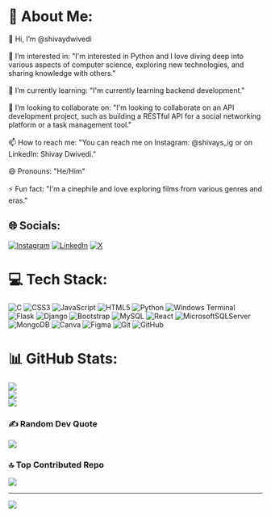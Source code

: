 # 💫 About Me:
👋 Hi, I’m @shivaydwivedi<br><br>👀 I’m interested in: "I'm interested in Python and I love diving deep into various aspects of computer science, exploring new technologies, and sharing knowledge with others."<br><br>🌱 I’m currently learning: "I'm currently learning backend development."<br><br>💞️ I’m looking to collaborate on: "I'm looking to collaborate on an API development project, such as building a RESTful API for a social networking platform or a task management tool."<br><br>📫 How to reach me: "You can reach me on Instagram: @shivays_ig or on LinkedIn: Shivay Dwivedi."<br><br>😄 Pronouns: "He/Him"<br><br>⚡ Fun fact: "I'm a cinephile and love exploring films from various genres and eras."


## 🌐 Socials:
[![Instagram](https://img.shields.io/badge/Instagram-%23E4405F.svg?logo=Instagram&logoColor=white)](https://instagram.com/https://www.instagram.com/shivays_ig/) [![LinkedIn](https://img.shields.io/badge/LinkedIn-%230077B5.svg?logo=linkedin&logoColor=white)](https://linkedin.com/in/https://www.linkedin.com/in/shivay-dwivedi-54785b304/) [![X](https://img.shields.io/badge/X-black.svg?logo=X&logoColor=white)](https://x.com/https://x.com/polymath1510) 

# 💻 Tech Stack:
![C](https://img.shields.io/badge/c-%2300599C.svg?style=for-the-badge&logo=c&logoColor=white) ![CSS3](https://img.shields.io/badge/css3-%231572B6.svg?style=for-the-badge&logo=css3&logoColor=white) ![JavaScript](https://img.shields.io/badge/javascript-%23323330.svg?style=for-the-badge&logo=javascript&logoColor=%23F7DF1E) ![HTML5](https://img.shields.io/badge/html5-%23E34F26.svg?style=for-the-badge&logo=html5&logoColor=white) ![Python](https://img.shields.io/badge/python-3670A0?style=for-the-badge&logo=python&logoColor=ffdd54) ![Windows Terminal](https://img.shields.io/badge/Windows%20Terminal-%234D4D4D.svg?style=for-the-badge&logo=windows-terminal&logoColor=white) ![Flask](https://img.shields.io/badge/flask-%23000.svg?style=for-the-badge&logo=flask&logoColor=white) ![Django](https://img.shields.io/badge/django-%23092E20.svg?style=for-the-badge&logo=django&logoColor=white) ![Bootstrap](https://img.shields.io/badge/bootstrap-%238511FA.svg?style=for-the-badge&logo=bootstrap&logoColor=white) ![MySQL](https://img.shields.io/badge/mysql-4479A1.svg?style=for-the-badge&logo=mysql&logoColor=white) ![React](https://img.shields.io/badge/react-%2320232a.svg?style=for-the-badge&logo=react&logoColor=%2361DAFB) ![MicrosoftSQLServer](https://img.shields.io/badge/Microsoft%20SQL%20Server-CC2927?style=for-the-badge&logo=microsoft%20sql%20server&logoColor=white) ![MongoDB](https://img.shields.io/badge/MongoDB-%234ea94b.svg?style=for-the-badge&logo=mongodb&logoColor=white) ![Canva](https://img.shields.io/badge/Canva-%2300C4CC.svg?style=for-the-badge&logo=Canva&logoColor=white) ![Figma](https://img.shields.io/badge/figma-%23F24E1E.svg?style=for-the-badge&logo=figma&logoColor=white) ![Git](https://img.shields.io/badge/git-%23F05033.svg?style=for-the-badge&logo=git&logoColor=white) ![GitHub](https://img.shields.io/badge/github-%23121011.svg?style=for-the-badge&logo=github&logoColor=white)
# 📊 GitHub Stats:
![](https://github-readme-stats.vercel.app/api?username=shivaydwivedi&theme=merko&hide_border=false&include_all_commits=false&count_private=false)<br/>
![](https://github-readme-streak-stats.herokuapp.com/?user=shivaydwivedi&theme=merko&hide_border=false)<br/>
![](https://github-readme-stats.vercel.app/api/top-langs/?username=shivaydwivedi&theme=merko&hide_border=false&include_all_commits=false&count_private=false&layout=compact)

### ✍️ Random Dev Quote
![](https://quotes-github-readme.vercel.app/api?type=horizontal&theme=radical)

### 🔝 Top Contributed Repo
![](https://github-contributor-stats.vercel.app/api?username=shivaydwivedi&limit=5&theme=dark&combine_all_yearly_contributions=true)

---
[![](https://visitcount.itsvg.in/api?id=shivaydwivedi&icon=0&color=2)](https://visitcount.itsvg.in)

<!-- Proudly created with GPRM ( https://gprm.itsvg.in ) -->
